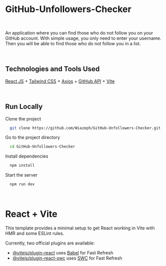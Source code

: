 # GitHub-Unfollowers-Checker

<br>

An application where you can find those who do not follow you on your GitHub account. With simple usage, you only need to enter your username. Then you will be able to find those who do not follow you in a list.

<br>

## Technologies and Tools Used

[React JS](https://react.dev/) + [Tailwind CSS](https://tailwindcss.com/) + [Axios](https://axios-http.com/) + [GitHub API](https://docs.github.com/en/rest) + [Vite](https://vitejs.dev/)

<br>

## Run Locally

Clone the project

```bash
  git clone https://github.com/Wiazeph/GitHub-Unfollowers-Checker.git
```

Go to the project directory

```bash
  cd GitHub-Unfollowers-Checker
```

Install dependencies

```bash
  npm install
```

Start the server

```bash
  npm run dev
```

<br>

# React + Vite

This template provides a minimal setup to get React working in Vite with HMR and some ESLint rules.

Currently, two official plugins are available:

- [@vitejs/plugin-react](https://github.com/vitejs/vite-plugin-react/blob/main/packages/plugin-react/README.md) uses [Babel](https://babeljs.io/) for Fast Refresh
- [@vitejs/plugin-react-swc](https://github.com/vitejs/vite-plugin-react-swc) uses [SWC](https://swc.rs/) for Fast Refresh
